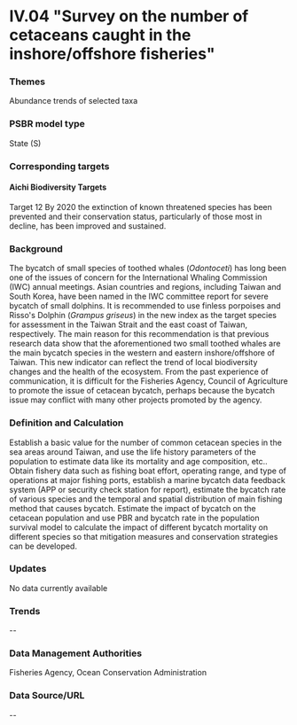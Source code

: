 # IV.04 "Survey on the number of cetaceans caught in the inshore/offshore fisheries"

<script type="text/javascript" src="http://cdn.mathjax.org/mathjax/latest/MathJax.js?config=TeX-AMS-MML_HTMLorMML"></script>

### Themes
Abundance trends of selected taxa
### PSBR model type
State (S)
### Corresponding targets
#### Aichi Biodiversity Targets
Target 12 By 2020 the extinction of known threatened species has been prevented and their conservation status, particularly of those most in decline, has been improved and sustained.
### Background
The bycatch of small species of toothed whales (*Odontoceti*) has long been one of the issues of concern for the International Whaling Commission (IWC) annual meetings. Asian countries and regions, including Taiwan and South Korea, have been named in the IWC committee report for severe bycatch of small dolphins. It is recommended to use finless porpoises and Risso's Dolphin (*Grampus griseus*) in the new index as the target species for assessment in the Taiwan Strait and the east coast of Taiwan, respectively. The main reason for this recommendation is that previous research data show that the aforementioned two small toothed whales are the main bycatch species in the western and eastern inshore/offshore of Taiwan. This new indicator can reflect the trend of local biodiversity changes and the health of the ecosystem. From the past experience of communication, it is difficult for the Fisheries Agency, Council of Agriculture to promote the issue of cetacean bycatch, perhaps because the bycatch issue may conflict with many other projects promoted by the agency.
### Definition and Calculation
Establish a basic value for the number of common cetacean species in the sea areas around Taiwan, and use the life history parameters of the population to estimate data like its mortality and age composition, etc.. Obtain fishery data such as fishing boat effort, operating range, and type of operations at major fishing ports, establish a marine bycatch data feedback system (APP or security check station for report), estimate the bycatch rate of various species and the temporal and spatial distribution of main fishing method that causes bycatch. Estimate the impact of bycatch on the cetacean population and use PBR and bycatch rate in the population survival model to calculate the impact of different bycatch mortality on different species so that mitigation measures and conservation strategies can be developed.
### Updates
No data currently available
### Trends
--
### Data Management Authorities
Fisheries Agency, Ocean Conservation Administration
### Data Source/URL
--